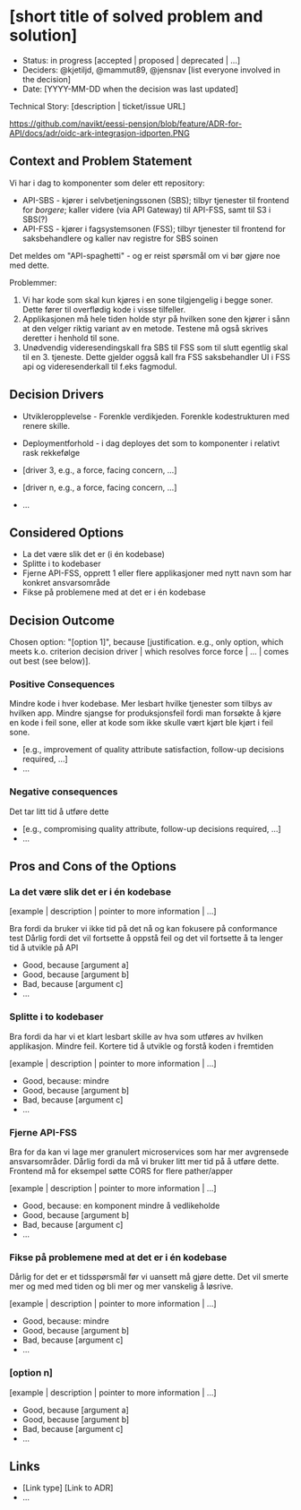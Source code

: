 # [short title of solved problem and solution]

* Status: in progress [accepted | proposed | deprecated | …]
* Deciders: @kjetiljd, @mammut89, @jensnav [list everyone involved in the decision]
* Date: [YYYY-MM-DD when the decision was last updated]

Technical Story: [description | ticket/issue URL] <!-- optional -->

https://github.com/navikt/eessi-pensjon/blob/feature/ADR-for-API/docs/adr/oidc-ark-integrasjon-idporten.PNG

## Context and Problem Statement

Vi har i dag to komponenter som deler ett repository:
* API-SBS - kjører i selvbetjeningssonen (SBS); tilbyr tjenester til frontend for _borgere_; kaller videre (via API Gateway) til API-FSS, samt til S3 i SBS(?)
* API-FSS - kjører i fagsystemsonen (FSS); tilbyr tjenester til frontend for saksbehandlere og kaller nav registre for SBS soinen

Det meldes om "API-spaghetti" - og er reist spørsmål om vi bør gjøre noe med dette.

Problemmer:
1.  Vi har kode som skal kun kjøres i en sone tilgjengelig i begge soner. Dette fører til overflødig kode i visse tilfeller.
2.  Applikasjonen må hele tiden holde styr på hvilken sone den kjører i sånn at den velger riktig variant av en metode. Testene må også skrives deretter i henhold til sone.
3.  Unødvendig videresendingskall fra SBS til FSS som til slutt egentlig skal til en 3. tjeneste. Dette gjelder oggså kall fra FSS   saksbehandler UI i FSS api og videresenderkall til f.eks fagmodul.

## Decision Drivers

* Utvikleropplevelse - Forenkle verdikjeden. Forenkle kodestrukturen med renere skille. 


* Deploymentforhold - i dag deployes det som to komponenter i relativt rask rekkefølge
* [driver 3, e.g., a force, facing concern, …]
* [driver n, e.g., a force, facing concern, …]
* … <!-- numbers of drivers can vary -->

## Considered Options

* La det være slik det er (i én kodebase)
* Splitte i to kodebaser
* Fjerne API-FSS, opprett 1 eller flere applikasjoner med nytt navn som har konkret ansvarsområde
* Fikse på problemene med at det er i én kodebase

## Decision Outcome

Chosen option: "[option 1]", because [justification. e.g., only option, which meets k.o. criterion decision driver | which resolves force force | … | comes out best (see below)].

### Positive Consequences

Mindre kode i hver kodebase. Mer lesbart hvilke tjenester som tilbys av hvilken app. 
Mindre sjangse for produksjonsfeil fordi man forsøkte å kjøre en kode i feil sone, eller at kode som ikke skulle vært kjørt ble kjørt i feil sone.

* [e.g., improvement of quality attribute satisfaction, follow-up decisions required, …]
* …

### Negative consequences

Det tar litt tid å utføre dette
* [e.g., compromising quality attribute, follow-up decisions required, …]
* …

## Pros and Cons of the Options <!-- optional -->

### La det være slik det er i én kodebase

[example | description | pointer to more information | …] <!-- optional -->

Bra fordi da bruker vi ikke tid på det nå og kan fokusere på conformance test
Dårlig fordi det vil fortsette å oppstå feil og det vil fortsette å ta lenger tid å utvikle på API
 
* Good, because [argument a]
* Good, because [argument b]
* Bad, because [argument c]
* … <!-- numbers of pros and cons can vary -->

### Splitte i to kodebaser

Bra fordi da har vi et klart lesbart skille av hva som utføres av hvilken applikasjon. Mindre feil. Kortere tid å utvikle og forstå koden i fremtiden

[example | description | pointer to more information | …] <!-- optional -->

* Good, because: mindre <spaghetti>
* Good, because [argument b]
* Bad, because [argument c]
* … <!-- numbers of pros and cons can vary -->

### Fjerne API-FSS

Bra for da kan vi lage mer granulert microservices som har mer avgrensede ansvarsområder.
Dårlig fordi da må vi bruker litt mer tid på å utføre dette. Frontend må for eksempel søtte CORS for flere pather/apper

[example | description | pointer to more information | …] <!-- optional -->

* Good, because: en komponent mindre å vedlikeholde
* Good, because [argument b]
* Bad, because [argument c]
* … <!-- numbers of pros and cons can vary -->

### Fikse på problemene med at det er i én kodebase

Dårlig for det er et tidsspørsmål før vi uansett må gjøre dette. Det vil smerte mer og med med tiden og bli mer og mer vanskelig å løsrive.

[example | description | pointer to more information | …] <!-- optional -->

* Good, because: mindre <spaghetti>
* Good, because [argument b]
* Bad, because [argument c]
* … <!-- numbers of pros and cons can vary -->

### [option n]

[example | description | pointer to more information | …] <!-- optional -->

* Good, because [argument a]
* Good, because [argument b]
* Bad, because [argument c]
* … <!-- numbers of pros and cons can vary -->

## Links <!-- optional -->

* [Link type] [Link to ADR] <!-- example: Refined by [ADR-0005](0005-example.md) -->
* … <!-- numbers of links can vary -->
